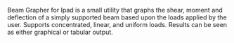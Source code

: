 Beam Grapher for Ipad is a small utility that graphs the shear, moment and deflection of a simply supported beam based upon the loads applied by the user. Supports concentrated, linear, and uniform loads. Results can be seen as either graphical or tabular output.
